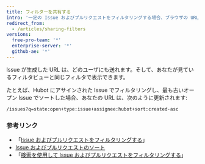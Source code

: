 ```yaml
---
title: フィルターを共有する
intro: '一定の Issue およびプルリクエストをフィルタリングする場合、ブラウザの URL は、次の表示にマッチするように自動的に更新されます。'
redirect_from:
  - /articles/sharing-filters
versions:
  free-pro-team: '*'
  enterprise-server: '*'
  github-ae: '*'
---
```


Issue が生成した URL は、どのユーザにも送れます。そして、あなたが見ているフィルタビューと同じフィルタで表示できます。

たとえば、Hubot にアサインされた Issue でフィルタリングし、最も古いオープン Issue でソートした場合、あなたの URL は、次のように更新されます:

```
/issues?q=state:open+type:issue+assignee:hubot+sort:created-asc
```

### 参考リンク

* 「[Issue およびプルリクエストをフィルタリングする](/articles/filtering-issues-and-pull-requests)」
* [Issue およびプルリクエストのソート](/articles/sorting-issues-and-pull-requests)
* 「[検索を使用して Issue およびプルリクエストをフィルタリングする](/articles/using-search-to-filter-issues-and-pull-requests)」
